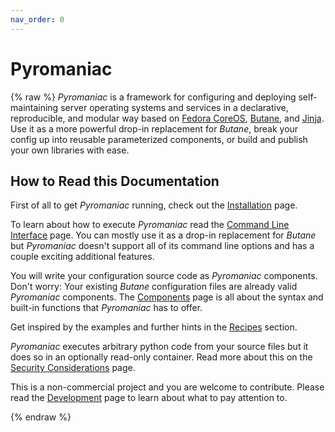 ```yaml
---
nav_order: 0
---
```


# Pyromaniac
{% raw %}
*Pyromaniac* is a framework for configuring and deploying self-maintaining
server operating systems and services in a declarative, reproducible, and
modular way based on [Fedora CoreOS][fcos], [Butane][butane], and
[Jinja][jinja]. Use it as a more powerful drop-in replacement for *Butane*,
break your config up into reusable parameterized components, or build and
publish your own libraries with ease.

[fcos]: https://fedoraproject.org/coreos/
[butane]: https://coreos.github.io/butane/
[jinja]: https://jinja.palletsprojects.com/

## How to Read this Documentation
First of all to get *Pyromaniac* running, check out the
[Installation][installation] page.

To learn about how to execute *Pyromaniac* read the [Command Line
Interface][cli] page. You can mostly use it as a drop-in replacement for
*Butane* but *Pyromaniac* doesn't support all of its command line options and
has a couple exciting additional features.

You will write your configuration source code as *Pyromaniac* components. Don't
worry: Your existing *Butane* configuration files are already valid
*Pyromaniac* components. The [Components][components] page is all about the
syntax and built-in functions that *Pyromaniac* has to offer.

Get inspired by the examples and further hints in the [Recipes][recipes]
section.

*Pyromaniac* executes arbitrary python code from your source files but it does
so in an optionally read-only container. Read more about this on the [Security
Considerations][security] page.

This is a non-commercial project and you are welcome to contribute. Please read
the [Development][development] page to learn about what to pay attention to.

[installation]: installation.html
[cli]: cli.html
[components]: components.html
[recipes]: recipes.html
[security]: security.html
[development]: development.html
{% endraw %}
